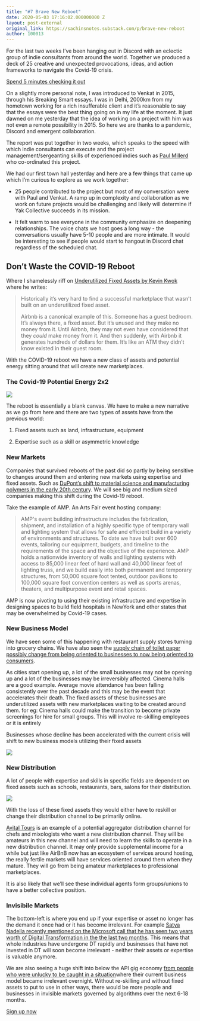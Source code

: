 ```yaml
---
title: "#7 Brave New Reboot"
date: 2020-05-03 17:16:02.000000000 Z
layout: post-external
original_link: https://sachinsnotes.substack.com/p/brave-new-reboot
author: 100013
---
```


For the last two weeks I’ve been hanging out in Discord with an eclectic group of indie consultants from around the world. Together we produced a deck of 25 creative and unexpected provocations, ideas, and action frameworks to navigate the Covid-19 crisis.  

[Spend 5 minutes checking it out](https://yakcollective.org/projects/yak-wisdom)

On a slightly more personal note, I was introduced to Venkat in 2015, through his Breaking Smart essays. I was in Delhi, 2000km from my hometown working for a rich insufferable client and it’s reasonable to say that the essays were the best thing going on in my life at the moment. It just dawned on me yesterday that the idea of working on a project with him was not even a remote possibility in 2015. So here we are thanks to a pandemic, Discord and emergent collaboration.   

The report was put together in two weeks, which speaks to the speed with which indie consultants can execute and the project management/sergeanting skills of experienced indies such as [Paul Millerd](https://twitter.com/p_millerd) who co-ordinated this project.   

We had our first town hall yesterday and here are a few things that came up which I’m curious to explore as we work together:

- 25 people contributed to the project but most of my conversation were with Paul and Venkat. A ramp up in complexity and collaboration as we work on future projects would be challenging and likely will determine if Yak Collective succeeds in its mission. 

- It felt warm to see everyone in the community emphasize on deepening relationships. The voice chats we host goes a long way - the conversations usually have 5-10 people and are more intimate. It would be interesting to see if people would start to hangout in Discord chat regardless of the scheduled chat. 

## Don’t Waste the COVID-19 Reboot

Where I shamelessly riff on [Underutilized Fixed Assets by Kevin Kwok](https://kwokchain.com/2020/01/23/underutilized-fixed-assets/) where he writes:

> Historically it’s very hard to find a successful marketplace that wasn’t built on an underutilized fixed asset.
> 
> Airbnb is a canonical example of this. Someone has a guest bedroom. It’s always there, a fixed asset. But it’s unused and they make no money from it. Until Airbnb, they may not even have considered that they _could_ make money from it. And then suddenly, with Airbnb it generates hundreds of dollars for them. It’s like an ATM they didn’t know existed in their guest room.

With the COVID-19 reboot we have a new class of assets and potential energy sitting around that will create new marketplaces.

### The Covid-19 Potential Energy 2x2
[![](https://substackcdn.com/image/fetch/w_1456,c_limit,f_auto,q_auto:good,fl_progressive:steep/https%3A%2F%2Fbucketeer-e05bbc84-baa3-437e-9518-adb32be77984.s3.amazonaws.com%2Fpublic%2Fimages%2F454fbc23-45f5-4399-938f-9a92fe18beb2_1035x889.png)](https://substackcdn.com/image/fetch/f_auto,q_auto:good,fl_progressive:steep/https%3A%2F%2Fbucketeer-e05bbc84-baa3-437e-9518-adb32be77984.s3.amazonaws.com%2Fpublic%2Fimages%2F454fbc23-45f5-4399-938f-9a92fe18beb2_1035x889.png)

The reboot is essentially a blank canvas. We have to make a new narrative as we go from here and there are two types of assets have from the previous world:

1. Fixed assets such as land, infrastructure, equipment

2. Expertise such as a skill or asymmetric knowledge 

### New Markets

Companies that survived reboots of the past did so partly by being sensitive to changes around them and entering new markets using expertise and fixed assets. Such as [DuPont’s shift to material science and manufacturing polymers in the early 20th centur](https://en.wikipedia.org/wiki/DuPont_(1802–2017))y. We will see big and medium sized companies making this shift during the Covid-19 reboot.

Take the example of AMP. An Arts Fair event hosting company:

> AMP's event building infrastructure includes the fabrication, shipment, and installation of a highly specific type of temporary wall and lighting system that allows for safe and efficient build in a variety of environments and structures. To date we have built over 600 events, tailoring our equipment, budgets, and timeline to the requirements of the space and the objective of the experience. AMP holds a nationwide inventory of walls and lighting systems with access to 85,000 linear feet of hard wall and 40,000 linear feet of lighting truss, and we build easily into both permanent and temporary structures, from 50,000 square foot tented, outdoor pavilions to 100,000 square foot convention centers as well as sports arenas, theaters, and multipurpose event and retail spaces. 

AMP is now pivoting to using their existing infrastructure and expertise in designing spaces to build field hospitals in NewYork and other states that may be overwhelmed by Covid-19 cases.

### New Business Model

We have seen some of this happening with restaurant supply stores turning into grocery chains. We have also seen the [supply chain of toilet paper possibly change from being oriented to businesses to now being oriented to consumers](https://marker.medium.com/what-everyones-getting-wrong-about-the-toilet-paper-shortage-c812e1358fe0).

As cities start opening up, a lot of the small businesses may not be opening up and a lot of the businesses may be irreversibly affected. Cinema halls are a good example. Average movie attendance has been falling consistently over the past decade and this may be the event that accelerates their death. The fixed assets of these businesses are underutilized assets with new marketplaces waiting to be created around them. for eg: Cinema halls could make the transition to become private screenings for hire for small groups. This will involve re-skilling employees or it is entirely

Businesses whose decline has been accelerated with the current crisis will shift to new business models utilizing their fixed assets

[![](https://substackcdn.com/image/fetch/w_1456,c_limit,f_auto,q_auto:good,fl_progressive:steep/https%3A%2F%2Fbucketeer-e05bbc84-baa3-437e-9518-adb32be77984.s3.amazonaws.com%2Fpublic%2Fimages%2F5abea947-0bc0-4216-9b76-999ee0b69369_1420x708.png)](https://substackcdn.com/image/fetch/f_auto,q_auto:good,fl_progressive:steep/https%3A%2F%2Fbucketeer-e05bbc84-baa3-437e-9518-adb32be77984.s3.amazonaws.com%2Fpublic%2Fimages%2F5abea947-0bc0-4216-9b76-999ee0b69369_1420x708.png)

### New Distribution

A lot of people with expertise and skills in specific fields are dependent on fixed assets such as schools, restaurants, bars, salons for their distribution.

[![](https://substackcdn.com/image/fetch/w_1456,c_limit,f_auto,q_auto:good,fl_progressive:steep/https%3A%2F%2Fbucketeer-e05bbc84-baa3-437e-9518-adb32be77984.s3.amazonaws.com%2Fpublic%2Fimages%2F4dc6ca2f-b79f-4462-b682-a12cb71c9669_1178x458.png)](https://substackcdn.com/image/fetch/f_auto,q_auto:good,fl_progressive:steep/https%3A%2F%2Fbucketeer-e05bbc84-baa3-437e-9518-adb32be77984.s3.amazonaws.com%2Fpublic%2Fimages%2F4dc6ca2f-b79f-4462-b682-a12cb71c9669_1178x458.png)

With the loss of these fixed assets they would either have to reskill or change their distribution channel to be primarily online.

[Avital Tours](https://avitaltours.com) is an example of a potential aggregator distribution channel for chefs and mixologists who want a new distribution channel. They will be amateurs in this new channel and will need to learn the skills to operate in a new distribution channel. It may only provide supplemental income for a while but just like AirBnB now has an ecosystem of services around hosting, the really fertile markets will have services oriented around them when they mature. They will go from being amateur marketplaces to professional marketplaces.

It is also likely that we’ll see these individual agents form groups/unions to have a better collective position.

### Invisibile Markets

The bottom-left is where you end up if your expertise or asset no longer has the demand it once had or it has become irrelevant. For example [Satya Nadella recently mentioned on the Microsoft call that he has seen two years worth of Digital Transformation in the the last two months](https://www.microsoft.com/en-us/microsoft-365/blog/2020/04/30/2-years-digital-transformation-2-months/). This means that whole industries have undergone DT rapidly and businesses that have not invested in DT will soon become irrelevant - neither their assets or expertise is valuable anymore.

We are also seeing a huge shift into below the API gig economy [from people who were unlucky to be caught in a situation](https://www.cnn.com/2020/04/26/us/gig-workers-informal-jobs-coronavirus/index.html)where their current business model became irrelevant overnight. Without re-skilling and without fixed assets to put to use in other ways, there would be more people and businesses in invisible markets governed by algorithms over the next 6-18 months.

[Sign up now](https://sachinsnotes.substack.com/subscribe?)

